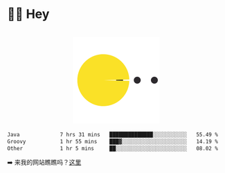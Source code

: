 
# 👋🏻 Hey
<div align="center">
	<br>
	<img src="https://raw.githubusercontent.com/Aniket965/Aniket965/master/pacman.svg?sanitize=true" width="200" height="200">
	<br>
</div>

<!--START_SECTION:waka-->

```text
Java             7 hrs 31 mins   ██████████████░░░░░░░░░░░   55.49 %
Groovy           1 hr 55 mins    ███▓░░░░░░░░░░░░░░░░░░░░░   14.19 %
Other            1 hr 5 mins     ██░░░░░░░░░░░░░░░░░░░░░░░   08.02 %
```

<!--END_SECTION:waka-->

 ➡️  来我的网站瞧瞧吗？[这里](https://www.shaolongfei.com)
